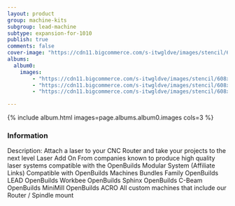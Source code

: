 ```yaml
---
layout: product
group: machine-kits
subgroup: lead-machine
subtype: expansion-for-1010
publish: true
comments: false
cover-image: "https://cdn11.bigcommerce.com/s-itwgldve/images/stencil/608x608/products/4048/8107/Jtech_Laset_Lead__34188.1675310613.png?c=2"
albums:
  album0:
    images:
        - "https://cdn11.bigcommerce.com/s-itwgldve/images/stencil/608x608/products/4048/8107/Jtech_Laset_Lead__34188.1675310613.png?c=2"
        - "https://cdn11.bigcommerce.com/s-itwgldve/images/stencil/608x608/products/4048/8877/Jtech_Laser_Kit-8__57517.1675310613.png?c=2"
        - "https://cdn11.bigcommerce.com/s-itwgldve/images/stencil/608x608/products/4048/8692/Jtech_Acro__63543.1675310613.png?c=2"

---
```


{% include album.html images=page.albums.album0.images cols=3 %}

### Information

Description:
 Attach a laser to your CNC Router and take your projects to the next level   Laser Add On From companies known to produce high quality laser systems compatible with the OpenBuilds Modular System (Affiliate Links) Compatible with OpenBuilds Machines Bundles Family OpenBuilds LEAD OpenBuilds Workbee OpenBuilds Sphinx OpenBuilds C-Beam OpenBuilds MiniMill OpenBuilds ACRO All custom machines that include our Router / Spindle mount   

